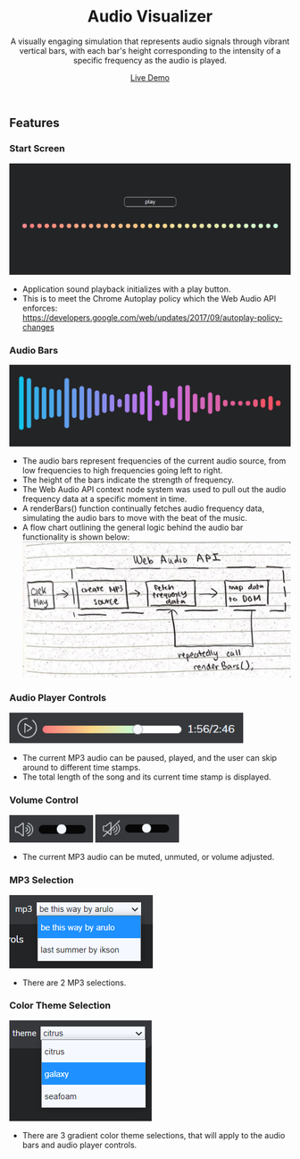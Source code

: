 <h1 align="center">Audio Visualizer</h1>
<p align="center">A visually engaging simulation that represents audio signals through vibrant vertical bars, with each bar's height corresponding to the intensity of a specific frequency as the audio is played.</p>
<p align="center"><a href="https://audio-frequency-visualizer.netlify.app/">Live Demo</a></p>
<br>

## Features
### Start Screen 
![Start Screen](./read-me-images/start-screen.png)
* Application sound playback initializes with a play button.
* This is to meet the Chrome Autoplay policy which the Web Audio API enforces: https://developers.google.com/web/updates/2017/09/autoplay-policy-changes

### Audio Bars
![Audio Bars](./read-me-images/audio-bars.png)
* The audio bars represent frequencies of the current audio source, from low frequencies to high frequencies going left to right. 
* The height of the bars indicate the strength of frequency. 
* The Web Audio API context node system was used to pull out the audio frequency data at a specific moment in time. 
* A renderBars() function continually fetches audio frequency data, simulating the audio bars to move with the beat of the music. 
* A flow chart outlining the general logic behind the audio bar functionality is shown below: 
![Audio Bars Flowchart](./read-me-images/flow-chart.jpg)

### Audio Player Controls
![Audio Controls](./read-me-images/audio-player.png)
* The current MP3 audio can be paused, played, and the user can skip around to different time stamps.
* The total length of the song and its current time stamp is displayed. 
### Volume Control 
<p>
<img src="/read-me-images/volume-unmute.png" width="150" /> 
<img src="/read-me-images/volume-mute.png" width="150" />
</p>

* The current MP3 audio can be muted, unmuted, or volume adjusted. 

### MP3 Selection 
![MP3 Selection](./read-me-images/mp3-selection.png)
* There are 2 MP3 selections. 
### Color Theme Selection 
![Colot Theme Selection](./read-me-images/color-selection.png)
* There are 3 gradient color theme selections, that will apply to the audio bars and audio player controls. 
